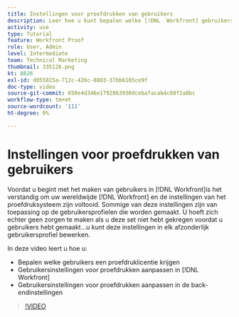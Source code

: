 ```yaml
---
title: Instellingen voor proefdrukken van gebruikers
description: Leer hoe u kunt bepalen welke [!DNL  Workfront] gebruikers krijgen een proefdrukvergunning, dan pas gebruikersmontages in beide aan [!DNL Workfront] en de achterste-eindinstellingen.
activity: use
type: Tutorial
feature: Workfront Proof
role: User, Admin
level: Intermediate
team: Technical Marketing
thumbnail: 335126.png
kt: 8826
exl-id: d055825a-712c-426c-8803-37bb6105ce9f
doc-type: video
source-git-commit: 650e4d346e1792863930dcebafacab4c88f2a8bc
workflow-type: tm+mt
source-wordcount: '111'
ht-degree: 0%

---
```


# Instellingen voor proefdrukken van gebruikers

Voordat u begint met het maken van gebruikers in [!DNL  Workfront]is het verstandig om uw wereldwijde [!DNL Workfront] en de instellingen van het proefdruksysteem zijn voltooid. Sommige van deze instellingen zijn van toepassing op de gebruikersprofielen die worden gemaakt. U hoeft zich echter geen zorgen te maken als u deze set niet hebt gekregen voordat u gebruikers hebt gemaakt...u kunt deze instellingen in elk afzonderlijk gebruikersprofiel bewerken.


In deze video leert u hoe u:

* Bepalen welke gebruikers een proefdruklicentie krijgen
* Gebruikersinstellingen voor proefdrukken aanpassen in [!DNL  Workfront]
* Gebruikersinstellingen voor proefdrukken aanpassen in de back-endinstellingen

>[!VIDEO](https://video.tv.adobe.com/v/335126/?quality=12&learn=on)

<!--
Lean More URLs
-->

